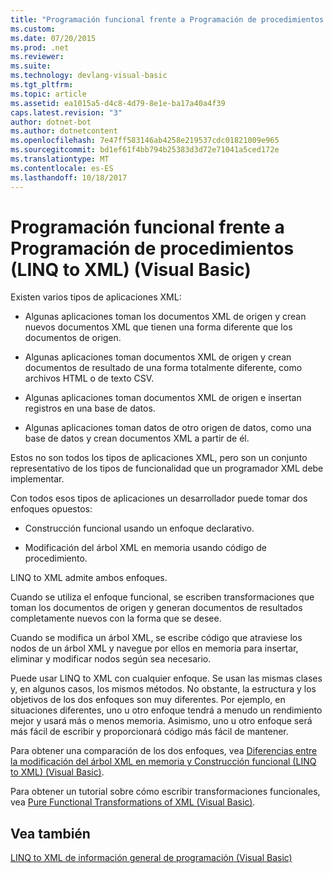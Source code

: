```yaml
---
title: "Programación funcional frente a Programación de procedimientos (LINQ to XML) (Visual Basic)"
ms.custom: 
ms.date: 07/20/2015
ms.prod: .net
ms.reviewer: 
ms.suite: 
ms.technology: devlang-visual-basic
ms.tgt_pltfrm: 
ms.topic: article
ms.assetid: ea1015a5-d4c8-4d79-8e1e-ba17a40a4f39
caps.latest.revision: "3"
author: dotnet-bot
ms.author: dotnetcontent
ms.openlocfilehash: 7e47ff583146ab4258e219537cdc01821009e965
ms.sourcegitcommit: bd1ef61f4bb794b25383d3d72e71041a5ced172e
ms.translationtype: MT
ms.contentlocale: es-ES
ms.lasthandoff: 10/18/2017
---
```

# <a name="functional-vs-procedural-programming-linq-to-xml-visual-basic"></a>Programación funcional frente a Programación de procedimientos (LINQ to XML) (Visual Basic)
Existen varios tipos de aplicaciones XML:  
  
-   Algunas aplicaciones toman los documentos XML de origen y crean nuevos documentos XML que tienen una forma diferente que los documentos de origen.  
  
-   Algunas aplicaciones toman documentos XML de origen y crean documentos de resultado de una forma totalmente diferente, como archivos HTML o de texto CSV.  
  
-   Algunas aplicaciones toman documentos XML de origen e insertan registros en una base de datos.  
  
-   Algunas aplicaciones toman datos de otro origen de datos, como una base de datos y crean documentos XML a partir de él.  
  
 Estos no son todos los tipos de aplicaciones XML, pero son un conjunto representativo de los tipos de funcionalidad que un programador XML debe implementar.  
  
 Con todos esos tipos de aplicaciones un desarrollador puede tomar dos enfoques opuestos:  
  
-   Construcción funcional usando un enfoque declarativo.  
  
-   Modificación del árbol XML en memoria usando código de procedimiento.  
  
 LINQ to XML admite ambos enfoques.  
  
 Cuando se utiliza el enfoque funcional, se escriben transformaciones que toman los documentos de origen y generan documentos de resultados completamente nuevos con la forma que se desee.  
  
 Cuando se modifica un árbol XML, se escribe código que atraviese los nodos de un árbol XML y navegue por ellos en memoria para insertar, eliminar y modificar nodos según sea necesario.  
  
 Puede usar LINQ to XML con cualquier enfoque. Se usan las mismas clases y, en algunos casos, los mismos métodos. No obstante, la estructura y los objetivos de los dos enfoques son muy diferentes. Por ejemplo, en situaciones diferentes, uno u otro enfoque tendrá a menudo un rendimiento mejor y usará más o menos memoria. Asimismo, uno u otro enfoque será más fácil de escribir y proporcionará código más fácil de mantener.  
  
 Para obtener una comparación de los dos enfoques, vea [Diferencias entre la modificación del árbol XML en memoria y Construcción funcional (LINQ to XML) (Visual Basic)](../../../../visual-basic/programming-guide/concepts/linq/in-memory-xml-tree-modification-vs-functional-construction.md).  
  
 Para obtener un tutorial sobre cómo escribir transformaciones funcionales, vea [Pure Functional Transformations of XML (Visual Basic)](../../../../visual-basic/programming-guide/concepts/linq/pure-functional-transformations-of-xml.md).  
  
## <a name="see-also"></a>Vea también  
 [LINQ to XML de información general de programación (Visual Basic)](../../../../visual-basic/programming-guide/concepts/linq/linq-to-xml-programming-overview.md)

